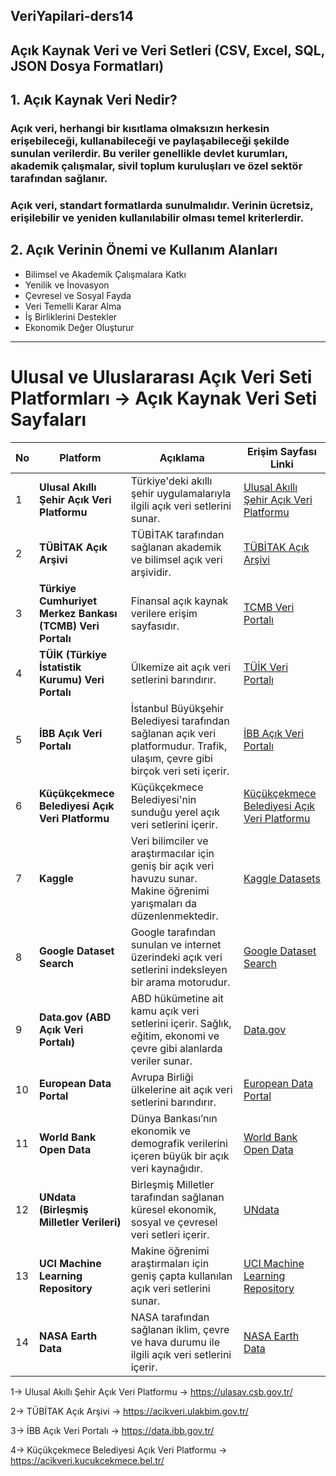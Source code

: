 ## VeriYapilari-ders14

## Açık Kaynak Veri ve Veri Setleri (CSV, Excel, SQL, JSON Dosya Formatları)

## 1. Açık Kaynak Veri Nedir?

### Açık veri, herhangi bir kısıtlama olmaksızın herkesin erişebileceği, kullanabileceği ve paylaşabileceği şekilde sunulan verilerdir. Bu veriler genellikle devlet kurumları, akademik çalışmalar, sivil toplum kuruluşları ve özel sektör tarafından sağlanır.

### Açık veri, standart formatlarda sunulmalıdır. Verinin ücretsiz, erişilebilir ve yeniden kullanılabilir olması temel kriterlerdir.

## 2. Açık Verinin Önemi ve Kullanım Alanları

* Bilimsel ve Akademik Çalışmalara Katkı    
* Yenilik ve İnovasyon   
* Çevresel ve Sosyal Fayda    
* Veri Temelli Karar Alma    
* İş Birliklerini Destekler     
* Ekonomik Değer Oluşturur    

----

# Ulusal ve Uluslararası Açık Veri Seti Platformları -> Açık Kaynak Veri Seti Sayfaları

| **No** | **Platform** | **Açıklama** | **Erişim Sayfası Linki** |
|---|-------------|-------------|---------|
| 1 | **Ulusal Akıllı Şehir Açık Veri Platformu** | Türkiye'deki akıllı şehir uygulamalarıyla ilgili açık veri setlerini sunar. | [Ulusal Akıllı Şehir Açık Veri Platformu](https://ulasav.csb.gov.tr/) |
| 2 | **TÜBİTAK Açık Arşivi** | TÜBİTAK tarafından sağlanan akademik ve bilimsel açık veri arşividir. | [TÜBİTAK Açık Arşivi](https://acikveri.ulakbim.gov.tr/) |
| 3 | **Türkiye Cumhuriyet Merkez Bankası (TCMB) Veri Portalı** | Finansal açık kaynak verilere erişim sayfasıdır. | [TCMB Veri Portalı](https://evds2.tcmb.gov.tr/) |
| 4 | **TÜİK (Türkiye İstatistik Kurumu) Veri Portalı** | Ülkemize ait açık veri setlerini barındırır. | [TÜİK Veri Portalı](https://data.tuik.gov.tr/) | 
| 5 | **İBB Açık Veri Portalı** | İstanbul Büyükşehir Belediyesi tarafından sağlanan açık veri platformudur. Trafik, ulaşım, çevre gibi birçok veri seti içerir. | [İBB Açık Veri Portalı](https://data.ibb.gov.tr/) |
| 6 | **Küçükçekmece Belediyesi Açık Veri Platformu** | Küçükçekmece Belediyesi'nin sunduğu yerel açık veri setlerini içerir. | [Küçükçekmece Belediyesi Açık Veri Platformu](https://acikveri.kucukcekmece.bel.tr/) |
| 7 | **Kaggle** | Veri bilimciler ve araştırmacılar için geniş bir açık veri havuzu sunar. Makine öğrenimi yarışmaları da düzenlenmektedir. | [Kaggle Datasets](https://www.kaggle.com/datasets) |
| 8 | **Google Dataset Search** | Google tarafından sunulan ve internet üzerindeki açık veri setlerini indeksleyen bir arama motorudur. | [Google Dataset Search](https://datasetsearch.research.google.com/) |
| 9 | **Data.gov (ABD Açık Veri Portalı)** | ABD hükümetine ait kamu açık veri setlerini içerir. Sağlık, eğitim, ekonomi ve çevre gibi alanlarda veriler sunar. | [Data.gov](https://www.data.gov/) |
| 10 | **European Data Portal** | Avrupa Birliği ülkelerine ait açık veri setlerini barındırır. | [European Data Portal](https://data.europa.eu/en) |
| 11 | **World Bank Open Data** | Dünya Bankası’nın ekonomik ve demografik verilerini içeren büyük bir açık veri kaynağıdır. | [World Bank Open Data](https://data.worldbank.org/) |
| 12 | **UNdata (Birleşmiş Milletler Verileri)** | Birleşmiş Milletler tarafından sağlanan küresel ekonomik, sosyal ve çevresel veri setleri içerir. | [UNdata](http://data.un.org/) |
| 13 | **UCI Machine Learning Repository** | Makine öğrenimi araştırmaları için geniş çapta kullanılan açık veri setlerini sunar. | [UCI Machine Learning Repository](https://archive.ics.uci.edu/) |
| 14 | **NASA Earth Data** | NASA tarafından sağlanan iklim, çevre ve hava durumu ile ilgili açık veri setlerini içerir. | [NASA Earth Data](https://earthdata.nasa.gov/) |





1-> Ulusal Akıllı Şehir Açık Veri Platformu -> https://ulasav.csb.gov.tr/

2-> TÜBİTAK Açık Arşivi -> https://acikveri.ulakbim.gov.tr/

3-> İBB Açık Veri Portalı -> https://data.ibb.gov.tr/

4-> Küçükçekmece Belediyesi Açık Veri Platformu -> https://acikveri.kucukcekmece.bel.tr/

